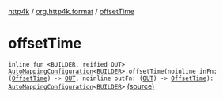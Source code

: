 [http4k](../index.md) / [org.http4k.format](index.md) / [offsetTime](./offset-time.md)

# offsetTime

`inline fun <BUILDER, reified OUT> `[`AutoMappingConfiguration`](-auto-mapping-configuration/index.md)`<`[`BUILDER`](offset-time.md#BUILDER)`>.offsetTime(noinline inFn: (`[`OffsetTime`](https://docs.oracle.com/javase/9/docs/api/java/time/OffsetTime.html)`) -> `[`OUT`](offset-time.md#OUT)`, noinline outFn: (`[`OUT`](offset-time.md#OUT)`) -> `[`OffsetTime`](https://docs.oracle.com/javase/9/docs/api/java/time/OffsetTime.html)`): `[`AutoMappingConfiguration`](-auto-mapping-configuration/index.md)`<`[`BUILDER`](offset-time.md#BUILDER)`>` [(source)](https://github.com/http4k/http4k/blob/master/http4k-core/src/main/kotlin/org/http4k/format/AutoMappingConfiguration.kt#L135)